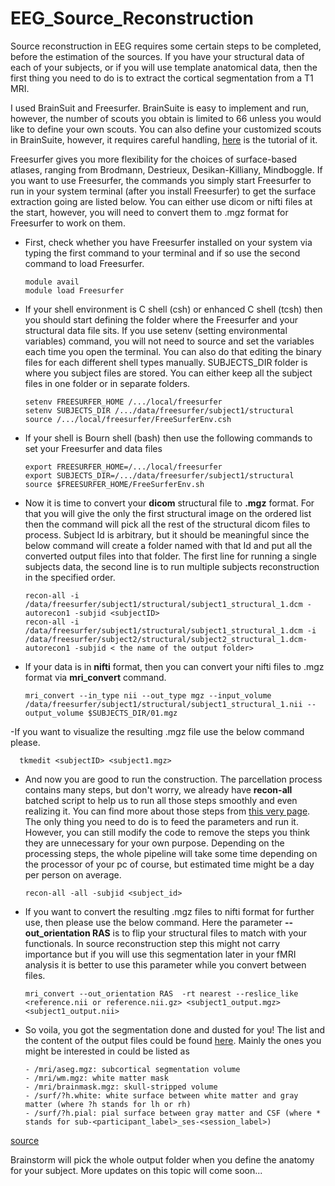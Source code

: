 # EEG_Source_Reconstruction


Source reconstruction in EEG requires some certain steps to be completed, before the estimation of the sources. If you have your structural data of each of your subjects, or if you will use template anatomical data, then the first thing you need to do is to extract the cortical segmentation from a T1 MRI.

I used BrainSuit and Freesurfer. BrainSuite is easy to implement and run, however, the number of scouts you obtain is limited to 66 unless you would like to define your own scouts. You can also define your customized scouts in BrainSuite, however, it requires careful handling, [here](http://brainsuite.org/video-tutorials/custom-atlas/) is the tutorial of it. 

Freesurfer gives you more flexibility for the choices of surface-based atlases, ranging from Brodmann, Destrieux, Desikan-Killiany,  Mindboggle. If you want to use Freesurfer, the commands you simply start Freesurfer to run in your system terminal (after you install Freesurfer) to get the surface extraction going are listed below. You can either use dicom or nifti files at the start, however, you will need to convert them to .mgz format for Freesurfer to work on them.

- First, check whether you have Freesurfer installed on your system via typing the first command to your terminal and if so use the second command to load Freesurfer.

      module avail
      module load Freesurfer

- If your shell environment is C shell (csh) or enhanced C shell (tcsh) then you should start defining the folder where the Freesurfer and your structural data file sits. If you use setenv (setting environmental variables) command, you will not need to source and set the variables each time you open the terminal. You can also do that editing the binary files for each different shell types manually. SUBJECTS_DIR folder is where you subject files are stored. You can either keep all the subject files in one folder or in separate folders.

      setenv FREESURFER_HOME /.../local/freesurfer
      setenv SUBJECTS_DIR /.../data/freesurfer/subject1/structural
      source /.../local/freesurfer/FreeSurferEnv.csh


- If your shell is Bourn shell (bash) then use the following commands to set your Freesurfer and data files

      export FREESURFER_HOME=/.../local/freesurfer
      export SUBJECTS_DIR=/.../data/freesurfer/subject1/structural
      source $FREESURFER_HOME/FreeSurferEnv.sh

- Now it is time to convert your **dicom** structural file to **.mgz** format. For that you will give the only the first structural image on the ordered list then the command will pick all the rest of the structural dicom files to process. Subject Id is arbitrary, but it should be meaningful since the below command will create a folder named with that Id and put all the converted output files into that folder. The first line for running a single subjects data, the second line is to run multiple subjects reconstruction in the specified order.

      recon-all -i /data/freesurfer/subject1/structural/subject1_structural_1.dcm -autorecon1 -subjid <subjectID>
      recon-all -i /data/freesurfer/subject1/structural/subject1_structural_1.dcm -i /data/freesurfer/subject2/structural/subject2_structural_1.dcm-autorecon1 -subjid < the name of the output folder>


- If your data is in **nifti** format, then you can convert your nifti files to .mgz format via **mri_convert** command. 

      mri_convert --in_type nii --out_type mgz --input_volume /data/freesurfer/subject1/structural/subject1_structural_1.nii --      output_volume $SUBJECTS_DIR/01.mgz

-If you want to visualize the resulting .mgz file use the below command please. 

      tkmedit <subjectID> <subject1.mgz>

- And now you are good to run the construction. The parcellation process contains many steps, but don't worry, we already have **recon-all** batched script to help us to run all those steps smoothly and even realizing it. You can find more about those steps from [this very page](http://surfer.nmr.mgh.harvard.edu/fswiki/ReconAllDevTable). The only thing you need to do is to feed the parameters and run it. However, you can still modify the code to remove the steps you think they are unnecessary for your own purpose. Depending on the processing steps, the whole pipeline will take some time depending on the processor of your pc of course, but estimated time might be a day per person on average.

      recon-all -all -subjid <subject_id>
      
 - If you want to convert the resulting .mgz files to nifti format for further use, then please use the below command. Here the parameter **--out_orientation RAS** is to flip your structural files to match with your functionals. In source reconstruction step this might not carry importance but if you will use this segmentation later in your fMRI analysis it is better to use this parameter while you convert between files. 
 
       mri_convert --out_orientation RAS  -rt nearest --reslice_like <reference.nii or reference.nii.gz> <subject1_output.mgz> <subject1_output.nii>



- So voila, you got the segmentation done and dusted for you! The list and the content of the output files could be found [here](https://surfer.nmr.mgh.harvard.edu/fswiki/ReconAllOutputFiles). Mainly the ones you might be interested in could be listed as 

      - /mri/aseg.mgz: subcortical segmentation volume
      - /mri/wm.mgz: white matter mask
      - /mri/brainmask.mgz: skull-stripped volume
      - /surf/?h.white: white surface between white matter and gray matter (where ?h stands for lh or rh)
      - /surf/?h.pial: pial surface between gray matter and CSF (where * stands for sub-<participant_label>_ses-<session_label>) 

[source](http://www.clinica.run/doc/Pipelines/T1_FreeSurfer/)

Brainstorm will pick the whole output folder when you define the anatomy for your subject. More updates on this topic will come soon... 



